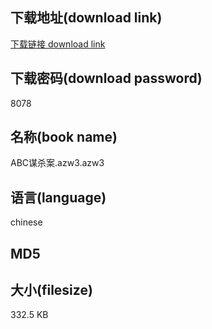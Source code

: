 ## 下载地址(download link)
[下载链接 download link](https://voluble-croquembouche-d321dc.netlify.app/?s=ABC%E8%B0%8B%E6%9D%80%E6%A1%88.azw3)

## 下载密码(download password)
8078

## 名称(book name)
ABC谋杀案.azw3.azw3

## 语言(language)
chinese

## MD5


## 大小(filesize)
332.5 KB
